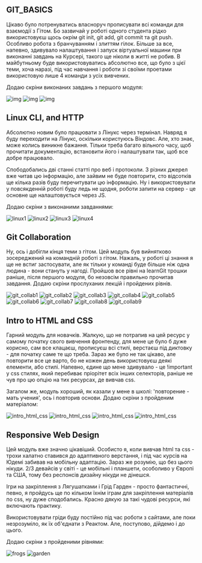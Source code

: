 ## GIT_BASICS

Цікаво було потренуватись власноруч прописувати всі команди для взаємодії з Гітом. Бо зазвичай у роботі одного студента рідко використовуєш щось окрім git init, git add, git commit та git push. Особливо робота з бранчуванням і злиттям гілок. Більше за все, напевно, здивувало налаштування і запуск віртуальної машини при виконанні завдань на Курсері, такого ще ніколи в житті не робив. В майбутньому буде використовуватись абсолютно все, що було з цієї теми, хоча наразі, під час навчання і роботи зі своїми проетами використовую лише 4 команди з усіх вивчених.

Додаю скріни виконаних завдань з першого модуля: 

![img](taks_00_git_basics/coursera.jpg)
![img](taks_00_git_basics/learn_git1.jpg)
![img](taks_00_git_basics/learn_git2.jpg)


## Linux CLI, and HTTP

Абсолютно новим було працювати з Лінукс через термінал. Навряд я буду переходити на Лінукс, оскільки користуюсь Віндовс. Але, хто знає, може колись виникне бажання. Тільки треба багато вільного часу, щоб прочитати документацію, встановити його і налаштувати так, щоб все добре працювало.

Спободобались дві станні статті про веб і протоколи. З різних джерел вже читав цю інформацію, але зайвим не буде повторити, сто відсотків ще кілька разів буду перечитувати цю інформацію. Ну і використовувати у повсякденній роботі буду ледь не щодня, роботи запити на сервер - це основне ще налаштовується через JS. 

Додаю скріни з виконаними завданнями:

![linux1](task_linux_cli/Linux%201.png)
![linux2](task_linux_cli/Linux%202.jpg)
![linux3](task_linux_cli/Linux%203.jpg)
![linux4](task_linux_cli/Linux%204.jpg)


## Git Collaboration

Ну, ось і добігли кінця теми з гітом. Цей модуль був вийнятково зосереджений на командній роботі з гітом. Нажаль, у роботі ці знання я ще не встиг застосувати, але як тільки у команді буде більше ніж одна людина - вони стануть у нагоді. Пройшов все рівні на learnGit трошки раніше, після першого модуля, бо незовсім правильно прочитав завдання. Додаю скріни прослуханих лекцій і пройдених рівнів. 

![git_collab1](/task_git_collaboration/Coursera%20w3_1.jpg)
![git_collab2](/task_git_collaboration/Coursera%20w3_2.jpg)
![git_collab3](/task_git_collaboration/Coursera%20w3_3.jpg)
![git_collab4](/task_git_collaboration/Coursera%20w3_4.jpg)
![git_collab5](/task_git_collaboration/Coursera%20w4_1.jpg)
![git_collab6](/task_git_collaboration/Coursera%20w4_2.jpg)
![git_collab7](/task_git_collaboration/Coursera%20w4_3.jpg)
![git_collab8](/task_git_collaboration/learn_git1.jpg)
![git_collab9](/task_git_collaboration/learn_git2.jpg)


## Intro to HTML and CSS

Гарний модуль для новачків. Жалкую, що не потрапив на цей ресурс у самому початку свого вивчення фронтенду, для мене це було б дуже корисно, сам все клацаєш, прописуєш всі стилі, верстаєш під диктовку - для початку саме те що треба. Зараз же було не так цікаво, але повторити все це варто, бо не кожен день використовуєш деякі елементи, або стилі. Напевно, єдине що мене здивувало - це !important у css стилях, який перебиває пріорітет всіх інших селекторів, раніше не чув про цю опцію на тих ресурсах, де вивчав css. 

Загалом же, модуль хороший, як казали у мене в школі: 'повторение - мать учения', ось і повторив основи. Додаю скріни з пройденим матеріалом:

![intro_html_css](/task_html_css_intro/coursera_html_1.jpg)
![intro_html_css](/task_html_css_intro/coursera_html_2.jpg)
![intro_html_css](/task_html_css_intro/coursera_html_3.jpg)
![intro_html_css](/task_html_css_intro/intro_to_css.jpg)


## Responsive Web Design


Цей модуль вже значно цікавіший. Особисто я, коли вивчав html та css - трохи халатно ставився до адаптивного верстання, і під час курсів на Юдемі забивав на мобільну адаптацію. Зараз же розумію, що без цього нікуди. 2/3 девайсів у світі - це мобільні і планшети, особоливо у Європі та США, тому без респонсів дизайну нікуди не дінешся.

Ігри на закріплення з Лягушатками і Грід Гарден - просто фантастичні, певно, я пройдусь ще по кільком їхнім іграм для закріплення матеріалів по css, ну дуже сподобались. Красно дякую за такі чудові ресурси, які включають практику.

Використовувати гріди буду постійно під час роботи з сайтами, але поки незрозуміло, як їх об'єднати з Реактом. Але, поступово, дійдемо і до цього.

Додаю скріни з пройденими рівнями:

![frogs](/task_responsive_web_design/flex-frogs.jpg)
![garden](/task_responsive_web_design/grid-garden.jpg)
